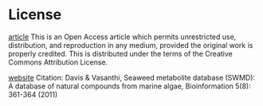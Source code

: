 # License

[article](http://www.bioinformation.net/005/007900052011.htm)
This is an Open Access article which permits unrestricted use, distribution, and reproduction in any medium, provided the original work is properly credited. This is distributed under the terms of the Creative Commons Attribution License.


[website](http://www.swmd.co.in/index.php)
Citation: Davis & Vasanthi, Seaweed metabolite database (SWMD): A database of natural compounds from marine algae, Bioinformation 5(8): 361-364 (2011)